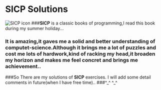 #  SICP Solutions
![SICP icon](http://xahlee.info/UnixResource_dir/gki/Structure_and_Interpretation_of_Computer_Programs.jpg)
###__SICP__ is  a classic books of programming,I read this book during my summer holiday...
### It is amazing,it gaves me a solid and better understanding of __computet-science__.Although it brings me a lot of puzzles and cost me lots of hardwork,kind of racking my head,it broaden my horizon and makes me feel concret and brings me achievement..
###So There are my solutions of __SICP__ exercises. I will add some detail comments in future(when I have free time)..
###^\_^  ^_^

